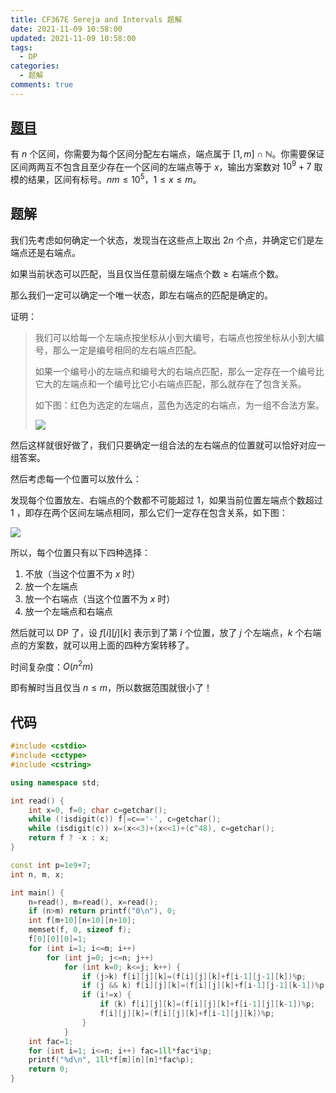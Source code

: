 ```yaml
---
title: CF367E Sereja and Intervals 题解
date: 2021-11-09 10:58:00
updated: 2021-11-09 10:58:00
tags:
  - DP
categories:
  - 题解
comments: true
---
```

## [题目](https://www.luogu.com.cn/problem/CF367E)

有 $n$ 个区间，你需要为每个区间分配左右端点，端点属于 $[1,m]\cap \mathbb{N}$。你需要保证区间两两互不包含且至少存在一个区间的左端点等于 $x$，输出方案数对 $10^9+7$ 取模的结果，区间有标号。$nm\leqslant 10^5$，$1\leqslant x\leqslant m$。

## 题解

我们先考虑如何确定一个状态，发现当在这些点上取出 $2n$ 个点，并确定它们是左端点还是右端点。

如果当前状态可以匹配，当且仅当任意前缀左端点个数 $\ge$ 右端点个数。

那么我们一定可以确定一个唯一状态，即左右端点的匹配是确定的。

证明：

> 我们可以给每一个左端点按坐标从小到大编号，右端点也按坐标从小到大编号，那么一定是编号相同的左右端点匹配。
>
> 如果一个编号小的左端点和编号大的右端点匹配，那么一定存在一个编号比它大的左端点和一个编号比它小右端点匹配，那么就存在了包含关系。
>
> 如下图：红色为选定的左端点，蓝色为选定的右端点，为一组不合法方案。
>
> ![](https://cdn5.maocdn.cn/img/2021/11/09/1.png)

然后这样就很好做了，我们只要确定一组合法的左右端点的位置就可以恰好对应一组答案。

然后考虑每一个位置可以放什么：

发现每个位置放左、右端点的个数都不可能超过 $1$，如果当前位置左端点个数超过 $1$ ，即存在两个区间左端点相同，那么它们一定存在包含关系，如下图：

![](https://cdn5.maocdn.cn/img/2021/11/09/2.png)

所以，每个位置只有以下四种选择：

1. 不放（当这个位置不为 $x$ 时）
2. 放一个左端点
3. 放一个右端点（当这个位置不为 $x$ 时）
4. 放一个左端点和右端点

然后就可以 DP 了，设 $f[i][j][k]$ 表示到了第 $i$ 个位置，放了 $j$ 个左端点，$k$ 个右端点的方案数，就可以用上面的四种方案转移了。

时间复杂度：$O(n^2m)$

即有解时当且仅当 $n\le m$，所以数据范围就很小了！

## 代码

```c++
#include <cstdio>
#include <cctype>
#include <cstring>

using namespace std;

int read() {
	int x=0, f=0; char c=getchar();
	while (!isdigit(c)) f|=c=='-', c=getchar();
	while (isdigit(c)) x=(x<<3)+(x<<1)+(c^48), c=getchar();
	return f ? -x : x;
}

const int p=1e9+7;
int n, m, x;

int main() {
	n=read(), m=read(), x=read();
	if (n>m) return printf("0\n"), 0;
	int f[m+10][n+10][n+10];
	memset(f, 0, sizeof f);
	f[0][0][0]=1;
	for (int i=1; i<=m; i++)
		for (int j=0; j<=n; j++)
			for (int k=0; k<=j; k++) {
				if (j>k) f[i][j][k]=(f[i][j][k]+f[i-1][j-1][k])%p;
				if (j && k) f[i][j][k]=(f[i][j][k]+f[i-1][j-1][k-1])%p;
				if (i!=x) {
					if (k) f[i][j][k]=(f[i][j][k]+f[i-1][j][k-1])%p;
					f[i][j][k]=(f[i][j][k]+f[i-1][j][k])%p;
				}
			}
	int fac=1;
	for (int i=1; i<=n; i++) fac=1ll*fac*i%p;
	printf("%d\n", 1ll*f[m][n][n]*fac%p);
	return 0;
}
```
